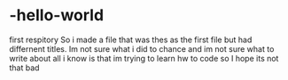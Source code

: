# -hello-world
first respitory
So i made a file that was thes as the first file but had differnent titles. Im not sure what i did to chance and im not sure what to write about
all i know is that im trying to learn hw to code so I hope its not that bad

